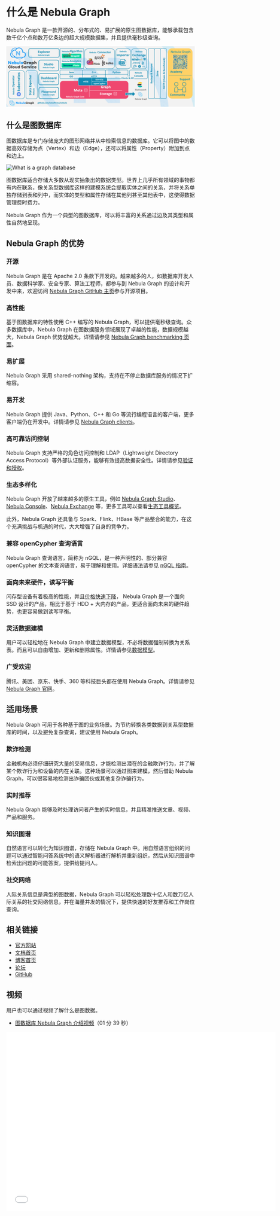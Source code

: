 # 什么是 Nebula Graph

Nebula Graph 是一款开源的、分布式的、易扩展的原生图数据库，能够承载包含数千亿个点和数万亿条边的超大规模数据集，并且提供毫秒级查询。

![Nebula Graph 鸟瞰图](nebula-graph-birdview-3.0.0.png)

## 什么是图数据库

图数据库是专门存储庞大的图形网络并从中检索信息的数据库。它可以将图中的数据高效存储为点（Vertex）和边（Edge），还可以将属性（Property）附加到点和边上。

![What is a graph database](https://docs-cdn.nebula-graph.com.cn/docs-2.0/1.introduction/what-is-a-graph-database.png "What is a graph database")

图数据库适合存储大多数从现实抽象出的数据类型。世界上几乎所有领域的事物都有内在联系，像关系型数据库这样的建模系统会提取实体之间的关系，并将关系单独存储到表和列中，而实体的类型和属性存储在其他列甚至其他表中，这使得数据管理费时费力。

Nebula Graph 作为一个典型的图数据库，可以将丰富的关系通过边及其类型和属性自然地呈现。

## Nebula Graph 的优势

### 开源

Nebula Graph 是在 Apache 2.0 条款下开发的。越来越多的人，如数据库开发人员、数据科学家、安全专家、算法工程师，都参与到 Nebula Graph 的设计和开发中来，欢迎访问 [Nebula Graph GitHub 主页](https://github.com/vesoft-inc/nebula)参与开源项目。

### 高性能

基于图数据库的特性使用 C++ 编写的 Nebula Graph，可以提供毫秒级查询。众多数据库中，Nebula Graph 在图数据服务领域展现了卓越的性能，数据规模越大，Nebula Graph 优势就越大。详情请参见 [Nebula Graph benchmarking 页面](https://discuss.nebula-graph.com.cn/t/topic/782)。

### 易扩展

Nebula Graph 采用 shared-nothing 架构，支持在不停止数据库服务的情况下扩缩容。

### 易开发

Nebula Graph 提供 Java、Python、C++ 和 Go 等流行编程语言的客户端，更多客户端仍在开发中。详情请参见 [Nebula Graph clients](../14.client/1.nebula-client.md)。

### 高可靠访问控制

Nebula Graph 支持严格的角色访问控制和 LDAP（Lightweight Directory Access Protocol）等外部认证服务，能够有效提高数据安全性。详情请参见[验证和授权](../7.data-security/1.authentication/1.authentication.md)。

### 生态多样化

Nebula Graph 开放了越来越多的原生工具，例如 [Nebula Graph Studio](https://github.com/vesoft-inc/nebula-studio)、[Nebula Console](https://github.com/vesoft-inc/nebula-console)、[Nebula Exchange](https://github.com/vesoft-inc/nebula-exchange) 等，更多工具可以查看[生态工具概览](../20.appendix/6.eco-tool-version.md)。

此外，Nebula Graph 还具备与 Spark、Flink、HBase 等产品整合的能力，在这个充满挑战与机遇的时代，大大增强了自身的竞争力。

### 兼容 openCypher 查询语言

Nebula Graph 查询语言，简称为 nGQL，是一种声明性的、部分兼容 openCypher 的文本查询语言，易于理解和使用。详细语法请参见 [nGQL 指南](../3.ngql-guide/1.nGQL-overview/1.overview.md)。

### 面向未来硬件，读写平衡

闪存型设备有着极高的性能，并且[价格快速下降](https://blocksandfiles.com/wp-content/uploads/2021/01/Wikibon-SSD-less-than-HDD-in-2026.jpg)，
 Nebula Graph 是一个面向 SSD 设计的产品，相比于基于 HDD + 大内存的产品，更适合面向未来的硬件趋势，也更容易做到读写平衡。

### 灵活数据建模

用户可以轻松地在 Nebula Graph 中建立数据模型，不必将数据强制转换为关系表。而且可以自由增加、更新和删除属性。详情请参见[数据模型](2.data-model.md)。

### 广受欢迎

腾讯、美团、京东、快手、360 等科技巨头都在使用 Nebula Graph。详情请参见 [Nebula Graph 官网](https://nebula-graph.com.cn/)。

## 适用场景

Nebula Graph 可用于各种基于图的业务场景。为节约转换各类数据到关系型数据库的时间，以及避免复杂查询，建议使用 Nebula Graph。

### 欺诈检测

金融机构必须仔细研究大量的交易信息，才能检测出潜在的金融欺诈行为，并了解某个欺诈行为和设备的内在关联。这种场景可以通过图来建模，然后借助 Nebula Graph，可以很容易地检测出诈骗团伙或其他复杂诈骗行为。

### 实时推荐

Nebula Graph 能够及时处理访问者产生的实时信息，并且精准推送文章、视频、产品和服务。

### 知识图谱

自然语言可以转化为知识图谱，存储在 Nebula Graph 中。用自然语言组织的问题可以通过智能问答系统中的语义解析器进行解析并重新组织，然后从知识图谱中检索出问题的可能答案，提供给提问人。

### 社交网络

人际关系信息是典型的图数据，Nebula Graph 可以轻松处理数十亿人和数万亿人际关系的社交网络信息，并在海量并发的情况下，提供快速的好友推荐和工作岗位查询。

## 相关链接

- [官方网站](https://www.vesoft.com/cn/)
- [文档首页](https://docs.nebula-graph.com.cn/master/)
- [博客首页](https://nebula-graph.com.cn/posts/)
- [论坛](https://discuss.nebula-graph.com.cn/)
- [GitHub](https://github.com/vesoft-inc)

## 视频

用户也可以通过视频了解什么是图数据。

- [图数据库 Nebula Graph 介绍视频](https://www.bilibili.com/video/BV1kf4y1v7LM)（01 分 39 秒）

<iframe src="//player.bilibili.com/player.html?aid=287936425&bvid=BV1kf4y1v7LM&cid=259888281&page=1" scrolling="no" border="0" frameborder="no" framespacing="0" allowfullscreen="true" width="720px" height="480px"> </iframe>
